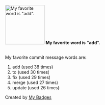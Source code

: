 <img src="https://github.com/my-badges/my-badges/blob/master/src/all-badges/favorite-word/favorite-word.png?raw=true" alt="My favorite word is &quot;add&quot;." title="My favorite word is &quot;add&quot;." width="128">
<strong>My favorite word is &quot;add&quot;.</strong>
<br><br>

My favorite commit message words are:

1. add (used 38 times)
2. to (used 30 times)
3. fix (used 29 times)
4. merge (used 27 times)
5. update (used 26 times)


Created by <a href="https://github.com/my-badges/my-badges">My Badges</a>
